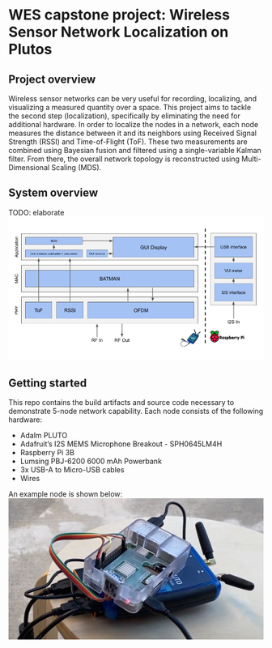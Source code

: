 # WES capstone project: Wireless Sensor Network Localization on Plutos

## Project overview
Wireless sensor networks can be very useful for recording, localizing, and visualizing a measured quantity over a space. This project aims to tackle the second step (localization), specifically by eliminating the need for additional hardware. In order to localize the nodes in a network, each node measures the distance between it and its neighbors using Received Signal Strength (RSSI) and Time-of-Flight (ToF). These two measurements are combined using Bayesian fusion and filtered using a single-variable Kalman filter. From there, the overall network topology is reconstructed using Multi-Dimensional Scaling (MDS). 

## System overview
TODO: elaborate
![node](./docs/images/system_diagram.png)

## Getting started
This repo contains the build artifacts and source code necessary to demonstrate 5-node network capability. Each node consists of the following hardware:
* Adalm PLUTO
* Adafruit’s I2S MEMS Microphone Breakout - SPH0645LM4H
* Raspberry Pi 3B
* Lumsing PBJ-6200 6000 mAh Powerbank
* 3x USB-A to Micro-USB cables
* Wires

An example node is shown below:
![node](./docs/images/example_node.png)